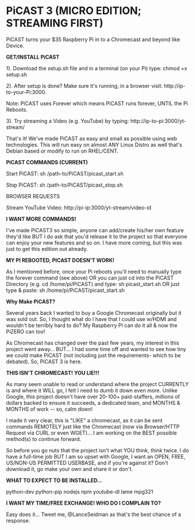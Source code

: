 # PiCAST 3 (MICRO EDITION; STREAMING FIRST)
PiCAST turns your $35 Raspberry Pi in to a Chromecast and beyond like Device.

<b>GET/INSTALL PiCAST</b>

1). Download the setup.sh file and in a terminal (on your Pi) type: chmod +x setup.sh

2). After setup is done? Make sure it's running, in a browser visit: http://ip-to-your-Pi:3000.

Note: PiCAST uses Forever which means PiCAST runs forever, UNTIL the Pi Reboots.

3). Try streaming a Video (e.g. YouTube) by typing: http://ip-to-pi:3000/yt-stream/<YouTube Video ID>

That's it! We've made PiCAST as easy and small as possible using web technologies. This will run easy on
almost ANY Linux Distro as well that's Debian based or modify to run on RHEL/CENT.

<b>PiCAST COMMANDS (CURRENT)</b>

Start PiCAST: sh /path-to/PiCAST/picast_start.sh 

Stop PiCAST: sh /path-to/PiCAST/picast_stop.sh 

BROWSER REQUESTS

Stream YouTube Video: http://pi-ip:3000/yt-stream/video-id


<b>I WANT MORE COMMANDS!</b>

I've made PiCAST3 so simple, anyone can add/create his/her own feature they'd like BUT I do ask that you'd
release it to the project so that everyone can enjoy your new features and so on. I have more coming, but
this was just to get this edition out already.

<b>MY PI REBOOTED, PICAST DOESN'T WORK!</b>

As I mentioned before, once your Pi reboots you'll need to manually type the forever command (see above)
OR you can just cd into the PiCAST Directory (e.g. cd /home/pi/PiCAST) and type: sh picast_start.sh OR
just type & paste: sh /home/pi/PiCAST/picast_start.sh

<b>Why Make PiCAST?</b>

Several years back I wanted to buy a Google Chromecast originally but it was sold out. So, I thought what do I have that I could use w/HDMI and wouldn't be terribly hard to do? My Raspberry Pi can do it all & now the PiZERO can too!

As Chromecast has changed over the past few years, my interest in this project went away... BUT... I had some time off and wanted to see how tiny we could make PiCAST (not including just the requirements- which to be debated). So, PiCAST 3 is here.

<b>THIS ISN'T CHROMECAST! YOU LIE!!!</b>

As many seem unable to read or understand where the project CURRENTLY is and where it WILL go, I felt I need to dumb it down even more. Unlike Google, this project doesn't have over 20-100+ paid-staffers, millions of dollars backed to ensure it succeeds, a dedicated team, and MONTHS & MONTHS of work -- so, calm down!

I made it very clear, this is "LIKE" a chromecast, as it can be sent commands REMOTELY just like the Chromecast (now via Browser/HTTP Request via CURL or even WGET)... I am working on the BEST possible method(s) to continue forward.

So before you go nuts that the project isn't what YOU think, think twice. I do have a full-time job BUT I am so upset with Google, I want an OPEN, FREE, US/NON-US PERMITTED USERBASE, and if you're against it? Don't download it, go make your own and share it or don't. 

<b>WHAT TO EXPECT TO BE INSTALLED...</b>

python-dev python-pip nodejs npm youtube-dl lame mpg321

<b>I WANT MY TIME/FREE EXCHANGE! WHO DO I COMPLAIN TO?</b>

Easy does it... Tweet me, @LanceSeidman as that's the best chance of a response.
